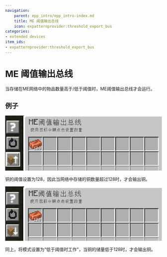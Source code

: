 ```yaml
---
navigation:
    parent: epp_intro/epp_intro-index.md
    title: ME 阈值输出总线
    icon: expatternprovider:threshold_export_bus
categories:
- extended devices
item_ids:
- expatternprovider:threshold_export_bus
---
```


# ME 阈值输出总线

<GameScene zoom="8" background="transparent">
  <ImportStructure src="../structure/cable_threshold_export_bus.snbt"></ImportStructure>
</GameScene>

当存储在ME网络中的物品数量高于/低于阈值时，ME阈值输出总线才会运行。

## 例子

![GUI](../pic/thr_bus_gui1.png)

铜的阈值设置为128，因此当网络中存储的铜数量超过128时，才会输出铜。

![GUI](../pic/thr_bus_gui2.png)

同上，将模式设置为“低于阈值时工作"，当铜的储量低于128时，才会输出铜。
